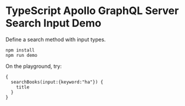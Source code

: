 TypeScript Apollo GraphQL Server Search Input Demo
===========================

Define a search method with input types.


```
npm install
npm run demo
```

On the playground, try:

```
{
  searchBooks(input:{keyword:"ha"}) {
    title
  }
}
```
